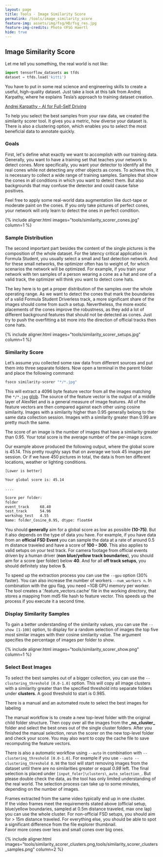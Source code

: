 ```yaml
---
layout: page
title: Tools - Image Similarity Score
permalink: /tools/image_similarity_score
feature-img: assets/img/fsg/HD/fsg_res.jpg
feature-img-credits: Photo ©FSG Haertl
hide: true
---
```


## Image Similarity Score

Let me tell you something, the real world is not like: 

```python
import tensorflow_datasets as tfds
dataset = tfds.load('kitti')
``` 

You have to put in some real science and engineering skills to create a useful, high-quality dataset. 
Just take a look at this talk from Andrej Karpathy, where he explains Tesla’s approach to training dataset creation.

[Andrej Karpathy - AI for Full-Self Driving](https://youtu.be/hx7BXih7zx8?t=417)

To help you select the best samples from your raw data, we created the similarity scorer tool. 
It gives you a metric, how diverse your dataset is. 
There is also a clustering option, which enables you to select the most beneficial data to annotate quickly.


### Goals

First, let's define what exactly we want to accomplish with our training data. 
Generally, you want to have a training set that teaches your network to detect cones. 
More specifically, you want your detector to identify all the real cones while not detecting any other objects as cones. 
To achieve this, it is necessary to collect a wide range of training samples. 
Samples that show the cones in all conditions in which you want to detect them. 
But also backgrounds that may confuse the detector and could cause false positives.   

Feel free to apply some real-world data augmentation like duct-tape or moderate paint on the cones. 
If you only take pictures of perfect cones, your network will only learn to detect the ones in perfect condition.

{% include aligner.html images="tools/similarity_scorer_cones.jpg" column=1 %}


### Sample Distribution

The second important part besides the content of the single pictures is the composition of the whole dataset. 
For the latency critical application in Formula Student, you usually select a small and fast detection network. 
And for these small networks, the optimizer often has to weight of, for which scenarios the network will be optimized. 
For example, if you train your network with ten samples of a person wearing a cone as a hat and one of a valid track, 
the optimizer will think you want to detect cone hats. 

The key here is to get a proper distribution of the samples over the whole operating range. 
As we want to detect the cones that mark the boundaries of a valid Formula Student Driverless track,
a more significant share of the images should come from such a setup. 
Nevertheless, the more exotic placements of the cones improve the robustness, 
as they add a lot of different background features that should not be detected as cones. 
Just try to push the overfitting a bit more into the direction of official tracks then cone hats.

{% include aligner.html images="tools/similarity_scorer_setups.jpg" column=1 %}



### Similarity Score

Let’s assume you collected some raw data from different sources and put them into three separate folders. 
Now open a terminal in the parent folder and place the following command:

```bash
fsoco similarity-scorer "*/*.jpg"
``` 

This will extract a 4096 byte feature vector from all the images matching the `*/*.jpg` [glob](https://en.wikipedia.org/wiki/Glob_(programming)). 
The source of the feature vector is the output of a middle layer of AlexNet and is a general measure of image features. 
All of the feature vectors are then compared against each other using cosine similarity. 
Images with a similarity higher than 0.95 generally belong to the same data collection session. 
Images with a similarity greater than 0.99 are pretty much the same.

The score of an image is the number of images that have a similarity greater than 0.95. 
Your total score is the average number of the per-image score. 

Our example above produced the following output, where the global score is 45.14.
This pretty roughly says that on average we took 45 images per session. 
Or if we have 450 pictures in total, the data is from ten different locations, weather or lighting conditions.

```bash
[Lower is better]

Your global score is: 45.14
 
....

Score per folder:
folder
event_track     68.40
test_track      54.96
workshop_test   4.55
Name: folder_Cosine_0.95, dtype: float64
``` 

You should **generally** aim for a global score as low as possible **(10-75)**. 
But it also depends on the type of data you have. 
For example, if you have data from an **official FSD Event** you can sample the data at a rate of around 0.5 m distance traveled and have a score of **100 - 300**.
This also applies to valid setups on your test track. 
For camera footage from official events driven by a human driver (**non blue/yellow track boundaries**), 
you should aim for a score (per folder) below **40**. 
And for all **off track setups**, you should definitely stay below **5**.    


To speed up the extraction process you can use the `--gpu` option (30% faster). 
You can also increase the number of workers `--num_workers n`. 
In combination with the gpu flag, you need ~1GB GPU memory per worker.
The tool creates a ‘.feature_vectors.cache’ file in the working directory, that stores a mapping from md5 file hash to feature vector. 
This speeds up the process if you execute it a second time. 


### Display Similarity Samples

To gain a better understanding of the similarity values, you can use the `--show [1-100]` option, 
to display for a random selection of images the top five most similar images with their cosine similarity value. 
The argument specifies the percentage of images per folder to show.

{% include aligner.html images="tools/similarity_scorer_show.png" column=1 %}


### Select Best Images
To select the best samples out of a bigger collection, you can use the `--clustering_threshold [0.0-1.0]` option. 
This will copy all image clusters with a similarity greater than the specified threshold into separate folders under **clusters**. 
A good threshold to start is 0.985. 

There is a manual and an automated route to select the best images for labeling

The manual workflow is to create a new top-level folder with the original child folder structure. 
Then copy over all the images from the **\_no_cluster\_** folder and select the best ones out of the single cluster folders. 
After you finished the manual selection, rerun the scorer on the new top-level folder and check your score. 
You may also want to copy the cache file to save recomputing the feature vectors. 

There is also a automatic workflow using `--auto` in combination with `--clustering_threshold [0.0-1.0]`.
For example if you use `--auto --clustering_threshold 0.98` the tool will start removing images from the dataset 
until there are no similarities greater or equal *0.98* left. The final selection is placed under `[input_foler]\clusters\_auto_selection_`.
But please double check the data, as the tool has only limited understanding of the real world. 
The selection process can take up to some minutes, depending on the number of images.

Frames extracted from the same video typically end up in one cluster.  
If the video frames meet the requirements stated above (official setup, blue/yellow boundaries, sampled at 0.5m distance traveled, max one lap)
you can use the whole cluster. For non-official FSD setups, you should aim for > 15m distance traveled. 
For everything else, you should be able to spot a significant difference from the file explorer thumbnail.  
Favor more cones over less and small cones over big ones. 

{% include aligner.html images="tools/similarity_scorer_clusters.png,tools/similarity_scorer_clusters_samples.png" column=2 %}
